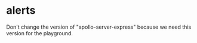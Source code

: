 # alerts

Don't change the version of "apollo-server-express" because we need this version for the playground.
